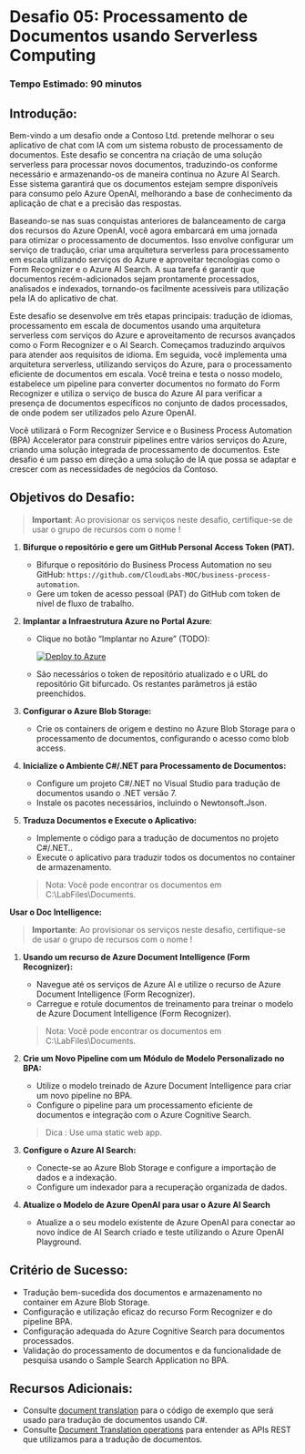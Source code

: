 # Desafio 05: Processamento de Documentos usando Serverless Computing 

### Tempo Estimado: 90 minutos

## Introdução:

Bem-vindo a um desafio onde a Contoso Ltd. pretende melhorar o seu aplicativo de chat com IA com um sistema robusto de processamento de documentos. Este desafio se concentra na criação de uma solução serverless para processar novos documentos, traduzindo-os conforme necessário e armazenando-os de maneira contínua no Azure AI Search. Esse sistema garantirá que os documentos estejam sempre disponíveis para consumo pelo Azure OpenAI, melhorando a base de conhecimento da aplicação de chat e a precisão das respostas.

Baseando-se nas suas conquistas anteriores de balanceamento de carga dos recursos do Azure OpenAI, você agora embarcará em uma jornada para otimizar o processamento de documentos. Isso envolve configurar um serviço de tradução, criar uma arquitetura serverless para processamento em escala utilizando serviços do Azure e aproveitar tecnologias como o Form Recognizer e o Azure AI Search. A sua tarefa é garantir que documentos recém-adicionados sejam prontamente processados, analisados e indexados, tornando-os facilmente acessíveis para utilização pela IA do aplicativo de chat.

Este desafio se desenvolve em três etapas principais: tradução de idiomas, processamento em escala de documentos usando uma arquitetura serverless com serviços do Azure e aproveitamento de recursos avançados como o Form Recognizer e o AI Search. Começamos traduzindo arquivos para atender aos requisitos de idioma. Em seguida, você implementa uma arquitetura serverless, utilizando serviços do Azure, para o processamento eficiente de documentos em escala. Você treina e testa o nosso modelo, estabelece um pipeline para converter documentos no formato do Form Recognizer e utiliza o serviço de busca do Azure AI para verificar a presença de documentos específicos no conjunto de dados processados, de onde podem ser utilizados pelo Azure OpenAI.

Você utilizará o Form Recognizer Service e o Business Process Automation (BPA) Accelerator para construir pipelines entre vários serviços do Azure, criando uma solução integrada de processamento de documentos. Este desafio é um passo em direção a uma solução de IA que possa se adaptar e crescer com as necessidades de negócios da Contoso.

## Objetivos do Desafio:

> **Important**: Ao provisionar os serviços neste desafio, certifique-se de usar o grupo de recursos com o nome **<inject key="Resource Group Name"/>**  !

1. **Bifurque o repositório e gere um GitHub Personal Access Token (PAT).**

   - Bifurque o repositório do Business Process Automation no seu GitHub: `https://github.com/CloudLabs-MOC/business-process-automation`.
   - Gere um token de acesso pessoal (PAT) do GitHub com token de nível de fluxo de trabalho.

2. **Implantar a Infraestrutura Azure no Portal Azure**:

   - Clique no botão “Implantar no Azure” (TODO):

      [![Deploy to Azure](https://aka.ms/deploytoazurebutton)](https://portal.azure.com/#create/Microsoft.Template/uri/https%3A%2F%2Fraw.githubusercontent.com%2FCloudLabs-MOC%2Fbusiness-process-automation%2Fmain%2Ftemplates%2Foneclickoai.json)

   - São necessários o token de repositório atualizado e o URL do repositório Git bifurcado. Os restantes parâmetros já estão preenchidos.

3. **Configurar o Azure Blob Storage:**
   - Crie os containers de origem e destino no Azure Blob Storage para o processamento de documentos, configurando o acesso como blob access.


4. **Inicialize o Ambiente C#/.NET para Processamento de Documentos:**
   - Configure um projeto C#/.NET no Visual Studio para tradução de documentos usando o .NET versão 7.
   - Instale os pacotes necessários, incluindo o Newtonsoft.Json.


5. **Traduza Documentos e Execute o Aplicativo:**
   - Implemente o código para a tradução de documentos no projeto C#/.NET..
   - Execute o aplicativo para traduzir todos os documentos no container de armazenamento.
   > Nota: Você pode encontrar os documentos em C:\LabFiles\Documents.


   <validation step="6936c21b-ffd6-4778-904b-25346932940b" />

**Usar o Doc Intelligence:**
> **Importante**: Ao provisionar os serviços neste desafio, certifique-se de usar o grupo de recursos com o nome  **<inject key="Resource Group Name"/>**  !

1. **Usando um recurso de Azure Document Intelligence (Form Recognizer):**
    - Navegue até os serviços de Azure AI e utilize o recurso de Azure Document Intelligence (Form Recognizer).
    - Carregue e rotule documentos de treinamento para treinar o modelo de Azure Document Intelligence (Form Recognizer).
    > Nota: Você pode encontrar os documentos em  C:\LabFiles\Documents.


2. **Crie um Novo Pipeline com um Módulo de Modelo Personalizado no BPA:**
    - Utilize o modelo treinado de Azure Document Intelligence para criar um novo pipeline no BPA.
    - Configure o pipeline para um processamento eficiente de documentos e integração com o Azure Cognitive Search.
    > Dica : Use uma static web app.


3. **Configure o Azure AI Search:**
    - Conecte-se ao Azure Blob Storage e configure a importação de dados e a indexação.
    - Configure um indexador para a recuperação organizada de dados.


4. **Atualize o Modelo de Azure OpenAI para usar o Azure AI Search**
    - Atualize a o seu modelo existente de Azure OpenAI para conectar ao novo índice de AI Search criado e teste utilizando o Azure OpenAI Playground.
      
## Critério de Sucesso:

- Tradução bem-sucedida dos documentos e armazenamento no container em Azure Blob Storage.
- Configuração e utilização eficaz do recurso Form Recognizer e do pipeline BPA.
- Configuração adequada do Azure Cognitive Search para documentos processados.
- Validação do processamento de documentos e da funcionalidade de pesquisa usando o Sample Search Application no BPA.

## Recursos Adicionais:

- Consulte [document translation](https://learn.microsoft.com/en-us/azure/ai-services/translator/document-translation/quickstarts/document-translation-rest-api?pivots=programming-language-csharp#code-sample) para o código de exemplo que será usado para tradução de documentos usando C#.
- Consulte [Document Translation operations](https://learn.microsoft.com/en-us/azure/ai-services/translator/document-translation/reference/rest-api-guide) para entender as APIs REST que utilizamos para a tradução de documentos.
